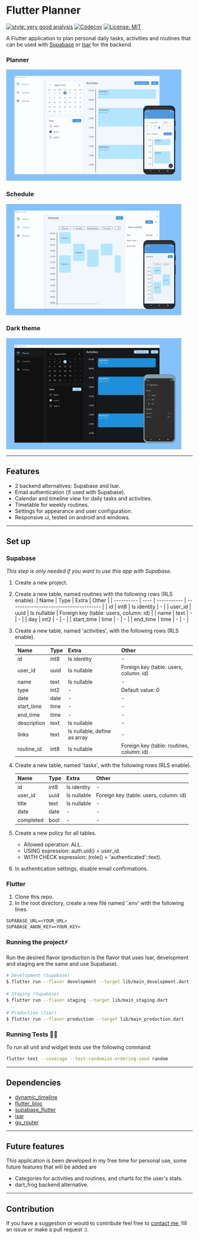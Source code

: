 # Flutter Planner

[![style: very good analysis][very_good_analysis_badge]][very_good_analysis_link]
[![Codecov][codecov_badge]][codecov_link]
[![License: MIT][license_badge]][license_link]

A Flutter application to plan personal daily tasks, activities and routines that can be used with [Supabase](https://supabase.com/) or [Isar](https://isar.dev/) for the backend.


### Planner
<img src="screenshots/planner.png" height="300">

### Schedule
<img src="screenshots/schedule.png" height="300">

### Dark theme
<img src="screenshots/dark_theme.png" height="300">

---
## Features

- 2 backend alternatives: Supabase and Isar.
- Email authentication (if used with Supabase).
- Calendar and timeline view for daily tasks and activities.
- Timetable for weekly routines.
- Settings for appearance and user configuration.
- Responsive ui, tested on android and windows.

---
## Set up

### Supabase
*This step is only needed if you want to use this app with Supabase.*

1. Create a new project.
2. Create a new table, named routines with the following rows (RLS enable).
    | Name       | Type | Extra       | Other                                  |
    | ---------- | ---- | ----------- | -------------------------------------- |
    | id         | int8 | Is identity | -                                      |
    | user_id    | uuid | Is nullable | Foreign key (table: users, column: id) |
    | name       | text | -           | -                                      |
    | day        | int2 | -           | -                                      |
    | start_time | time | -           | -                                      |
    | end_time   | time | -           | -                                      |

3. Create a new table, named 'activities', with the following rows (RLS enable).

   | Name        | Type | Extra                        | Other                                     |
   | ----------- | ---- | ---------------------------- | ----------------------------------------- |
   | id          | int8 | Is identity                  | -                                         |
   | user_id     | uuid | Is nullable                  | Foreign key (table: users, column: id)    |
   | name        | text | Is nullable                  | -                                         |
   | type        | int2 | -                            | Default value: 0                          |
   | date        | date | -                            | -                                         |
   | start_time  | time | -                            | -                                         |
   | end_time    | time | -                            | -                                         |
   | description | text | Is nullable                  | -                                         |
   | links       | text | Is nullable, define as array | -                                         |
   | routine_id  | int8 | Is nullable                  | Foreign key (table: routines, column: id) |
   
4. Create a new table, named 'tasks', with the following rows (RLS enable).

   | Name      | Type | Extra       | Other                                  |
   | --------- | ---- | ----------- | -------------------------------------- |
   | id        | int8 | Is identity | -                                      |
   | user_id   | uuid | Is nullable | Foreign key (table: users, column: id) |
   | title     | text | Is nullable | -                                      |
   | date      | date | -           | -                                      |
   | completed | bool | -           | -                                      |

5. Create a new policy for all tables.
   - Allowed operation: ALL.
   - USING expression: auth.uid() = user_id.
   - WITH CHECK expression: (role() = 'authenticated'::text).
6. In authentication settings, disable email confirmations.
   
### Flutter

1. Clone this repo.
2. In the root directory, create a new file named '.env' with the following lines.
``` env
SUPABASE_URL=<YOUR_URL>
SUPABASE_ANON_KEY=<YOUR_KEY>
```

### Running the project⚡

Run the desired flavor (production is the flavor that uses Isar, development and staging are the same and use Supabase).

```sh
# Development (Supabase)
$ flutter run --flavor development --target lib/main_development.dart

# Staging (Supabase)
$ flutter run --flavor staging --target lib/main_staging.dart
  
# Production (Isar)
$ flutter run --flavor production --target lib/main_production.dart
```

### Running Tests 🧑‍🔬

To run all unit and widget tests use the following command:

```sh
flutter test --coverage --test-randomize-ordering-seed random
```

---

## Dependencies

- [dynamic_timeline](https://pub.dev/packages/dynamic_timeline)
- [flutter_bloc](https://pub.dev/packages/flutter_bloc)
- [supabase_flutter](https://pub.dev/packages/supabase_flutter)
- [isar](https://pub.dev/packages/isar)
- [go_router](https://pub.dev/packages/go_router)

---

## Future features

This application is been developed in my free time for personal use, some future features that will be added are

- Categories for activities and routines, and charts for the user's stats.
- dart_frog backend alternative.
  
---

## Contribution

If you have a suggestion or would to contribute feel free to [contact me](https://github.com/IvanHerreraCasas), fill an issue or make a pull request :).


[flutter_localizations_link]: https://api.flutter.dev/flutter/flutter_localizations/flutter_localizations-library.html
[internationalization_link]: https://flutter.dev/docs/development/accessibility-and-localization/internationalization
[license_badge]: https://img.shields.io/badge/license-MIT-blue.svg
[license_link]: https://opensource.org/licenses/MIT
[very_good_analysis_badge]: https://img.shields.io/badge/style-very_good_analysis-B22C89.svg
[very_good_analysis_link]: https://pub.dev/packages/very_good_analysis
[very_good_cli_link]: https://github.com/VeryGoodOpenSource/very_good_cli
[codecov_badge]: https://codecov.io/gh/IvanHerreraCasas/flutter_planner/branch/main/graph/badge.svg?token=P2SSNN4GKH
[codecov_link]: https://codecov.io/gh/IvanHerreraCasas/flutter_planner
